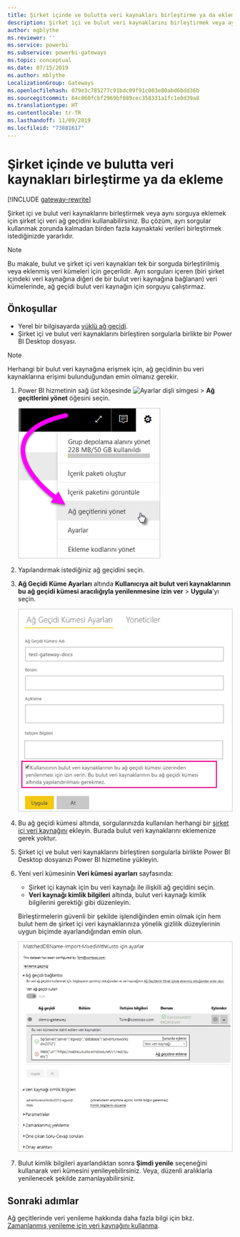 ```yaml
---
title: Şirket içinde ve bulutta veri kaynakları birleştirme ya da ekleme
description: Şirket içi ve bulut veri kaynaklarını birleştirmek veya aynı sorguya eklemek için şirket içi veri ağ geçidini kullanın.
author: mgblythe
ms.reviewer: ''
ms.service: powerbi
ms.subservice: powerbi-gateways
ms.topic: conceptual
ms.date: 07/15/2019
ms.author: mblythe
LocalizationGroup: Gateways
ms.openlocfilehash: 079e3c785277c91bdc09f91c083e80abd6bdd36b
ms.sourcegitcommit: 64c860fcbf2969bf089cec358331a1fc1e0d39a8
ms.translationtype: HT
ms.contentlocale: tr-TR
ms.lasthandoff: 11/09/2019
ms.locfileid: "73881617"
---
```

# <a name="merge-or-append-on-premises-and-cloud-data-sources"></a>Şirket içinde ve bulutta veri kaynakları birleştirme ya da ekleme

[!INCLUDE [gateway-rewrite](includes/gateway-rewrite.md)]

Şirket içi ve bulut veri kaynaklarını birleştirmek veya aynı sorguya eklemek için şirket içi veri ağ geçidini kullanabilirsiniz. Bu çözüm, ayrı sorgular kullanmak zorunda kalmadan birden fazla kaynaktaki verileri birleştirmek istediğinizde yararlıdır.

>[!NOTE]
>Bu makale, bulut ve şirket içi veri kaynakları tek bir sorguda birleştirilmiş veya eklenmiş veri kümeleri için geçerlidir. Ayrı sorguları içeren (biri şirket içindeki veri kaynağına diğeri de bir bulut veri kaynağına bağlanan) veri kümelerinde, ağ geçidi bulut veri kaynağın için sorguyu çalıştırmaz.

## <a name="prerequisites"></a>Önkoşullar

- Yerel bir bilgisayarda [yüklü ağ geçidi](/data-integration/gateway/service-gateway-install).
- Şirket içi ve bulut veri kaynaklarını birleştiren sorgularla birlikte bir Power BI Desktop dosyası.

>[!NOTE]
>Herhangi bir bulut veri kaynağına erişmek için, ağ geçidinin bu veri kaynaklarına erişimi bulunduğundan emin olmanız gerekir.

1. Power BI hizmetinin sağ üst köşesinde ![Ayarlar dişli simgesi](media/service-gateway-mashup-on-premises-cloud/icon-gear.png) > **Ağ geçitlerini yönet** öğesini seçin.

    ![Ağ geçitlerini yönet](media/service-gateway-mashup-on-premises-cloud/manage-gateways.png)

2. Yapılandırmak istediğiniz ağ geçidini seçin.

3. **Ağ Geçidi Küme Ayarları** altında **Kullanıcıya ait bulut veri kaynaklarının bu ağ geçidi kümesi aracılığıyla yenilenmesine izin ver** > **Uygula**’yı seçin.

    ![Bu ağ geçidi kümesi aracılığıyla yenile](media/service-gateway-mashup-on-premises-cloud/refresh-gateway-cluster.png)

4. Bu ağ geçidi kümesi altında, sorgularınızda kullanılan herhangi bir [şirket içi veri kaynağını](service-gateway-enterprise-manage-scheduled-refresh.md#add-a-data-source) ekleyin. Burada bulut veri kaynaklarını eklemenize gerek yoktur.

5. Şirket içi ve bulut veri kaynaklarını birleştiren sorgularla birlikte Power BI Desktop dosyanızı Power BI hizmetine yükleyin.

6. Yeni veri kümesinin **Veri kümesi ayarları** sayfasında:

   - Şirket içi kaynak için bu veri kaynağı ile ilişkili ağ geçidini seçin.
   - **Veri kaynağı kimlik bilgileri** altında, bulut veri kaynağı kimlik bilgilerini gerektiği gibi düzenleyin.

    Birleştirmelerin güvenli bir şekilde işlendiğinden emin olmak için hem bulut hem de şirket içi veri kaynaklarınıza yönelik gizlilik düzeylerinin uygun biçimde ayarlandığından emin olun.

     ![Veri kümesi ayarları](media/service-gateway-mashup-on-premises-cloud/dataset-settings.png)

7. Bulut kimlik bilgileri ayarlandıktan sonra **Şimdi yenile** seçeneğini kullanarak veri kümesini yenileyebilirsiniz. Veya, düzenli aralıklarla yenilenecek şekilde zamanlayabilirsiniz.

## <a name="next-steps"></a>Sonraki adımlar

Ağ geçitlerinde veri yenileme hakkında daha fazla bilgi için bkz. [Zamanlanmış yenileme için veri kaynağını kullanma](service-gateway-enterprise-manage-scheduled-refresh.md#use-the-data-source-for-scheduled-refresh).
